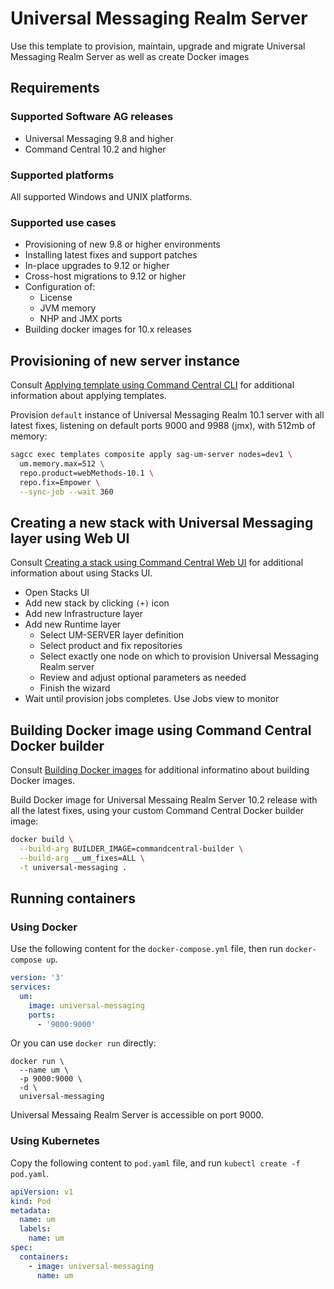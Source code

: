 <!-- Copyright � 2013 - 2018 Software AG, Darmstadt, Germany and/or its licensors

   SPDX-License-Identifier: Apache-2.0

    Licensed under the Apache License, Version 2.0 (the "License");
    you may not use this file except in compliance with the License.
    You may obtain a copy of the License at

        http://www.apache.org/licenses/LICENSE-2.0

    Unless required by applicable law or agreed to in writing, software
    distributed under the License is distributed on an "AS IS" BASIS,
     WITHOUT WARRANTIES OR CONDITIONS OF ANY KIND, either express or implied.
     See the License for the specific language governing permissions and

     limitations under the License.                                                  

-->
# Universal Messaging Realm Server

Use this template to provision, maintain, upgrade and migrate Universal Messaging Realm Server
as well as create Docker images

## Requirements

### Supported Software AG releases

* Universal Messaging 9.8 and higher
* Command Central 10.2 and higher

### Supported platforms

All supported Windows and UNIX platforms.

### Supported use cases

* Provisioning of new 9.8 or higher environments
* Installing latest fixes and support patches
* In-place upgrades to 9.12 or higher
* Cross-host migrations to 9.12 or higher
* Configuration of:
  * License
  * JVM memory
  * NHP and JMX ports
* Building docker images for 10.x releases

## Provisioning of new server instance

Consult [Applying template using Command Central CLI](https://github.com/SoftwareAG/sagdevops-templates/wiki/Using-default-templates#applying-template-using-command-central-cli) for additional information about applying templates.

Provision `default` instance of Universal Messaging Realm 10.1 server with all latest fixes,
listening on default ports 9000 and 9988 (jmx), with 512mb of memory:

```bash
sagcc exec templates composite apply sag-um-server nodes=dev1 \
  um.memory.max=512 \
  repo.product=webMethods-10.1 \
  repo.fix=Empower \
  --sync-job --wait 360
```

## Creating a new stack with Universal Messaging layer using Web UI

Consult [Creating a stack using Command Central Web UI](https://github.com/SoftwareAG/sagdevops-templates/wiki/Using-default-templates#creating-a-new-stack-using-web-ui)
for additional information about using Stacks UI.

* Open Stacks UI
* Add new stack by clicking `(+)` icon
* Add new Infrastructure layer
* Add new Runtime layer
  * Select UM-SERVER layer definition
  * Select product and fix repositories
  * Select exactly one node on which to provision Universal Messaging Realm server
  * Review and adjust optional parameters as needed
  * Finish the wizard
* Wait until provision jobs completes. Use Jobs view to monitor

## Building Docker image using Command Central Docker builder

Consult [Building Docker images](https://github.com/SoftwareAG/sagdevops-templates/wiki/Building-default-Docker-images)
for additional informatino about building Docker images.

Build Docker image for Universal Messaing Realm Server 10.2 release with all the latest fixes, using your custom Command Central Docker builder image:

```bash
docker build \
  --build-arg BUILDER_IMAGE=commandcentral-builder \
  --build-arg __um_fixes=ALL \
  -t universal-messaging .
```

## Running containers

### Using Docker

Use the following content for the `docker-compose.yml` file, then run `docker-compose up`.

```yaml
version: '3'
services:
  um:
    image: universal-messaging
    ports:
      - '9000:9000'
```

Or you can use `docker run` directly:

```shell
docker run \
  --name um \
  -p 9000:9000 \
  -d \
  universal-messaging
```

Universal Messaing Realm Server is accessible on port 9000.

### Using Kubernetes

Copy the following content to `pod.yaml` file, and run `kubectl create -f pod.yaml`.

```yaml
apiVersion: v1
kind: Pod
metadata:
  name: um
  labels:
    name: um
spec:
  containers:
    - image: universal-messaging
      name: um
```
